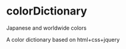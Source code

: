 colorDictionary
===============

Japanese and worldwide colors

A color dictionary based on html+css+jquery

